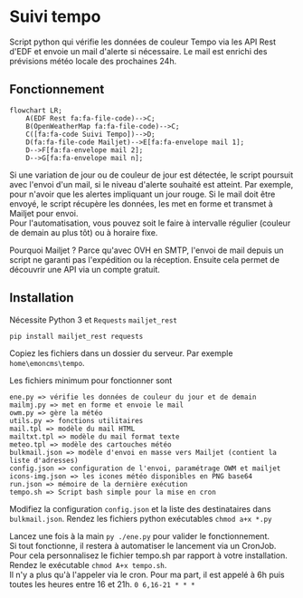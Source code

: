 # Suivi tempo
Script python qui vérifie les données de couleur Tempo via les API Rest d'EDF et envoie un mail d'alerte si nécessaire. Le mail est enrichi des prévisions météo locale des prochaines 24h.

## Fonctionnement

```mermaid
flowchart LR;
    A(EDF Rest fa:fa-file-code)-->C;
    B(OpenWeatherMap fa:fa-file-code)-->C;
    C([fa:fa-code Suivi Tempo])-->D;
    D(fa:fa-file-code Mailjet)-->E[fa:fa-envelope mail 1];
    D-->F[fa:fa-envelope mail 2];
    D-->G[fa:fa-envelope mail n];
```

Si une variation de jour ou de couleur de jour est détectée, le script poursuit avec l'envoi d'un mail, si le niveau d'alerte souhaité est atteint. Par exemple, pour n'avoir que les alertes impliquant un jour rouge. Si le mail doit être envoyé, le script récupère les données, les met en forme et transmet à Mailjet pour envoi.  
Pour l'automatisation, vous pouvez soit le faire à intervalle régulier (couleur de demain au plus tôt) ou à horaire fixe.

Pourquoi Mailjet ? Parce qu'avec OVH en SMTP, l'envoi de mail depuis un script ne garanti pas l'expédition ou la réception. Ensuite cela permet de découvrir une API via un compte gratuit.

## Installation
Nécessite Python 3 et `Requests` `mailjet_rest`  
````sh
pip install mailjet_rest requests
````

Copiez les fichiers dans un dossier du serveur. Par exemple `home\emoncms\tempo`.  

Les fichiers minimum pour fonctionner sont
````
ene.py => vérifie les données de couleur du jour et de demain
mailmj.py => met en forme et envoie le mail
owm.py => gère la météo
utils.py => fonctions utilitaires
mail.tpl => modèle du mail HTML
mailtxt.tpl => modèle du mail format texte
meteo.tpl => modèle des cartouches météo
bulkmail.json => modèle d'envoi en masse vers Mailjet (contient la liste d'adresses)
config.json => configuration de l'envoi, paramétrage OWM et mailjet
icons-img.json => les icones météo disponibles en PNG base64
run.json => mémoire de la dernière exécution
tempo.sh => Script bash simple pour la mise en cron
````
Modifiez la configuration `config.json` et la liste des destinataires dans `bulkmail.json`.
Rendez les fichiers python exécutables `chmod a+x *.py`

Lancez une fois à la main `py ./ene.py` pour valider le fonctionnement.  
Si tout fonctionne, il restera à automatiser le lancement via un CronJob. Pour cela personnalisez le fichier tempo.sh par rapport à votre installation. Rendez le exécutable `chmod A+x tempo.sh`.  
Il n'y a plus qu'à l'appeler via le cron. Pour ma part, il est appelé à 6h puis toutes les heures entre 16 et 21h. `0 6,16-21 * * *`
